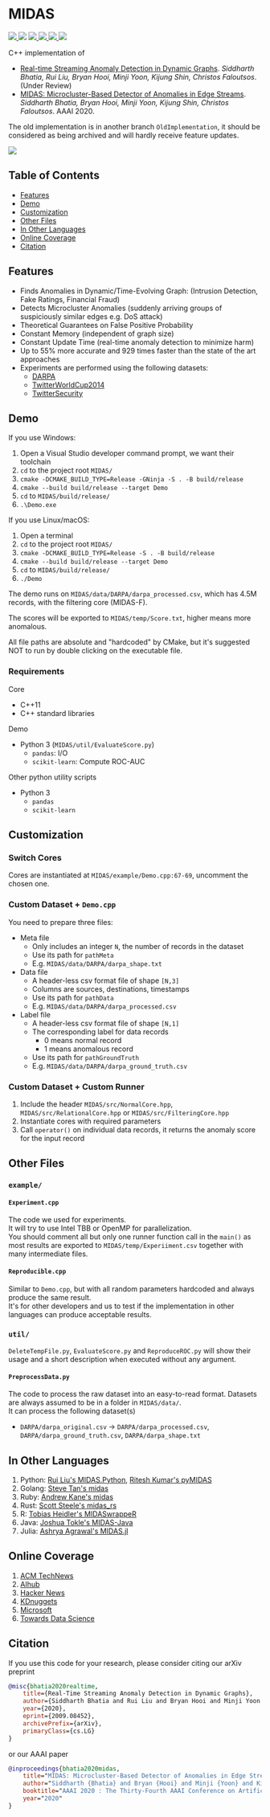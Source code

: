 # MIDAS

<p>
  <a href="https://aaai.org/Conferences/AAAI-20/">
    <img src="http://img.shields.io/badge/AAAI-2020-red.svg">
  </a>
  <a href="https://arxiv.org/pdf/2009.08452.pdf"><img src="http://img.shields.io/badge/Paper-PDF-brightgreen.svg"></a>
  <a href="https://www.comp.nus.edu.sg/~sbhatia/assets/pdf/midasslides.pdf">
      <img src="http://img.shields.io/badge/Slides-PDF-ff9e18.svg">
  </a>
  <a href="https://youtu.be/Bd4PyLCHrto">
    <img src="http://img.shields.io/badge/Talk-Youtube-ff69b4.svg">
  </a>
  <a href="https://www.youtube.com/watch?v=DPmN-uPW8qU"> 
    <img src="https://img.shields.io/badge/Overview-Youtube-orange.svg">
  </a>
  <a href="https://github.com/bhatiasiddharth/MIDAS/blob/master/LICENSE">
    <img src="https://img.shields.io/badge/License-Apache%202.0-blue.svg">
  </a>
</p>

C++ implementation of

- [Real-time Streaming Anomaly Detection in Dynamic Graphs](https://arxiv.org/pdf/2009.08452.pdf). *Siddharth Bhatia, Rui Liu, Bryan Hooi, Minji Yoon, Kijung Shin, Christos Faloutsos*. (Under Review)
- [MIDAS: Microcluster-Based Detector of Anomalies in Edge Streams](https://arxiv.org/pdf/1911.04464.pdf). *Siddharth Bhatia, Bryan Hooi, Minji Yoon, Kijung Shin, Christos Faloutsos*. AAAI 2020.

The old implementation is in another branch `OldImplementation`, it should be considered as being archived and will hardly receive feature updates.

![](asset/Intro.png)

## Table of Contents

<!-- START doctoc generated TOC please keep comment here to allow auto update -->
<!-- DON'T EDIT THIS SECTION, INSTEAD RE-RUN doctoc TO UPDATE -->


- [Features](#features)
- [Demo](#demo)
- [Customization](#customization)
- [Other Files](#other-files)
- [In Other Languages](#in-other-languages)
- [Online Coverage](#online-coverage)
- [Citation](#citation)

<!-- END doctoc generated TOC please keep comment here to allow auto update -->

## Features

- Finds Anomalies in Dynamic/Time-Evolving Graph: (Intrusion Detection, Fake Ratings, Financial Fraud)
- Detects Microcluster Anomalies (suddenly arriving groups of suspiciously similar edges e.g. DoS attack)
- Theoretical Guarantees on False Positive Probability
- Constant Memory (independent of graph size)
- Constant Update Time (real-time anomaly detection to minimize harm)
- Up to 55% more accurate and 929 times faster than the state of the art approaches
- Experiments are performed using the following datasets: 
  - [DARPA](https://www.ll.mit.edu/r-d/datasets/1998-darpa-intrusion-detection-evaluation-dataset)
  - [TwitterWorldCup2014](http://odds.cs.stonybrook.edu/twitterworldcup2014-dataset)
  - [TwitterSecurity](http://odds.cs.stonybrook.edu/twittersecurity-dataset)

## Demo

If you use Windows:

1. Open a Visual Studio developer command prompt, we want their toolchain
1. `cd` to the project root `MIDAS/`
1. `cmake -DCMAKE_BUILD_TYPE=Release -GNinja -S . -B build/release`
1. `cmake --build build/release --target Demo`
1. `cd` to `MIDAS/build/release/`
1. `.\Demo.exe`

If you use Linux/macOS:

1. Open a terminal
1. `cd` to the project root `MIDAS/`
1. `cmake -DCMAKE_BUILD_TYPE=Release -S . -B build/release`
1. `cmake --build build/release --target Demo`
1. `cd` to `MIDAS/build/release/`
1. `./Demo`

The demo runs on `MIDAS/data/DARPA/darpa_processed.csv`, which has 4.5M records, with the filtering core (MIDAS-F).

The scores will be exported to `MIDAS/temp/Score.txt`, higher means more anomalous.

All file paths are absolute and "hardcoded" by CMake, but it's suggested NOT to run by double clicking on the executable file.

### Requirements

Core
- C++11
- C++ standard libraries

Demo
- Python 3 (`MIDAS/util/EvaluateScore.py`)
    - `pandas`: I/O 
    - `scikit-learn`: Compute ROC-AUC

Other python utility scripts
- Python 3
    - `pandas`
    - `scikit-learn`

## Customization

### Switch Cores

Cores are instantiated at `MIDAS/example/Demo.cpp:67-69`, uncomment the chosen one.

### Custom Dataset + `Demo.cpp`

You need to prepare three files:

- Meta file
  - Only includes an integer `N`, the number of records in the dataset
  - Use its path for `pathMeta`
  - E.g. `MIDAS/data/DARPA/darpa_shape.txt`
- Data file
  - A header-less csv format file of shape `[N,3]`
  - Columns are sources, destinations, timestamps
  - Use its path for `pathData`
  - E.g. `MIDAS/data/DARPA/darpa_processed.csv`
- Label file
  - A header-less csv format file of shape `[N,1]`
  - The corresponding label for data records
    - 0 means normal record
    - 1 means anomalous record
  - Use its path for `pathGroundTruth`
  - E.g. `MIDAS/data/DARPA/darpa_ground_truth.csv`

### Custom Dataset + Custom Runner

1. Include the header `MIDAS/src/NormalCore.hpp`, `MIDAS/src/RelationalCore.hpp` or `MIDAS/src/FilteringCore.hpp`
1. Instantiate cores with required parameters
1. Call `operator()` on individual data records, it returns the anomaly score for the input record

## Other Files

### `example/`

#### `Experiment.cpp`

The code we used for experiments.   
It will try to use Intel TBB or OpenMP for parallelization.  
You should comment all but only one runner function call in the `main()` as most results are exported to `MIDAS/temp/Experiiment.csv` together with many intermediate files.

#### `Reproducible.cpp`

Similar to `Demo.cpp`, but with all random parameters hardcoded and always produce the same result.  
It's for other developers and us to test if the implementation in other languages can produce acceptable results.  

### `util/`

`DeleteTempFile.py`, `EvaluateScore.py` and `ReproduceROC.py` will show their usage and a short description when executed without any argument.

#### `PreprocessData.py`

The code to process the raw dataset into an easy-to-read format.
Datasets are always assumed to be in a folder in `MIDAS/data/`.    
It can process the following dataset(s)

- `DARPA/darpa_original.csv` -> `DARPA/darpa_processed.csv`, `DARPA/darpa_ground_truth.csv`, `DARPA/darpa_shape.txt`

## In Other Languages

1. Python: [Rui Liu's MIDAS.Python](https://github.com/liurui39660/MIDAS.Python), [Ritesh Kumar's pyMIDAS](https://github.com/ritesh99rakesh/pyMIDAS)
1. Golang: [Steve Tan's midas](https://github.com/steve0hh/midas)
1. Ruby: [Andrew Kane's midas](https://github.com/ankane/midas)
1. Rust: [Scott Steele's midas_rs](https://github.com/scooter-dangle/midas_rs)
1. R: [Tobias Heidler's MIDASwrappeR](https://github.com/pteridin/MIDASwrappeR)
1. Java: [Joshua Tokle's MIDAS-Java](https://github.com/jotok/MIDAS-Java)
1. Julia: [Ashrya Agrawal's MIDAS.jl](https://github.com/ashryaagr/MIDAS.jl)

## Online Coverage

1. [ACM TechNews](https://technews.acm.org/archives.cfm?fo=2020-05-may/may-06-2020.html)
1. [AIhub](https://aihub.org/2020/05/01/interview-with-siddharth-bhatia-a-new-approach-for-anomaly-detection/)
1. [Hacker News](https://news.ycombinator.com/item?id=22802604)
1. [KDnuggets](https://www.kdnuggets.com/2020/04/midas-new-baseline-anomaly-detection-graphs.html)
1. [Microsoft](https://techcommunity.microsoft.com/t5/azure-sentinel/announcing-the-azure-sentinel-hackathon-winners/ba-p/1548240)
1. [Towards Data Science](https://towardsdatascience.com/controlling-fake-news-using-graphs-and-statistics-31ed116a986f)

## Citation

If you use this code for your research, please consider citing our arXiv preprint

```bibtex
@misc{bhatia2020realtime,
    title={Real-Time Streaming Anomaly Detection in Dynamic Graphs},
    author={Siddharth Bhatia and Rui Liu and Bryan Hooi and Minji Yoon and Kijung Shin and Christos Faloutsos},
    year={2020},
    eprint={2009.08452},
    archivePrefix={arXiv},
    primaryClass={cs.LG}
}

```

or our AAAI paper


```bibtex
@inproceedings{bhatia2020midas,
    title="MIDAS: Microcluster-Based Detector of Anomalies in Edge Streams",
    author="Siddharth {Bhatia} and Bryan {Hooi} and Minji {Yoon} and Kijung {Shin} and Christos {Faloutsos}",
    booktitle="AAAI 2020 : The Thirty-Fourth AAAI Conference on Artificial Intelligence",
    year="2020"
}
```
